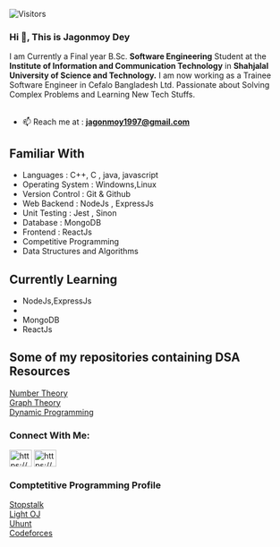 ![Visitors](https://visitor-badge.glitch.me/badge?page_id=jagonmoy)


### Hi 👋, This is **Jagonmoy Dey**
I am Currently a Final year B.Sc. **Software Engineering** Student at the **Institute of Information and Communication Technology** in **Shahjalal University of Science and Technology.** I am now working as a Trainee Software Engineer in Cefalo Bangladesh Ltd.
Passionate about Solving Complex Problems and Learning New Tech Stuffs. <br><br>
- 📫 Reach me at : **jagonmoy1997@gmail.com** <br>

<p/>

## Familiar With 

- Languages :  C++, C , java, javascript 
- Operating System : Windowns,Linux
- Version Control : Git & Github
- Web Backend : NodeJs , ExpressJs
- Unit Testing : Jest , Sinon
- Database : MongoDB 
- Frontend : ReactJs
- Competitive Programming
- Data Structures and Algorithms

## Currently Learning 
- NodeJs,ExpressJs
- 
- MongoDB
- ReactJs

## Some of my repositories containing DSA Resources

[Number Theory](https://github.com/jagonmoy/Number-Theory) <br>
[Graph Theory](https://github.com/jagonmoy/Graph-Theory) <br>
[Dynamic Programming](https://github.com/jagonmoy/Dynamic-Programming) <br>

 
### <h3 align="left"> Connect With Me:</h3>

<a href="https://www.linkedin.com/in/jagonmoy/" target="blank"><img align="center" src="https://cdn.jsdelivr.net/npm/simple-icons@3.0.1/icons/linkedin.svg" alt="https://www.linkedin.com/in/jagonmoy/" height="30" width="40" /></a>
<a href="https://www.facebook.com/jagonmoy/" target="blank"><img align="center" src="https://cdn.jsdelivr.net/npm/simple-icons@3.0.1/icons/facebook.svg" alt="https://www.facebook.com/jagonmoy/" height="30" width="40" /></a>

### <h3 allign = "left" > Comptetitive Programming Profile </h3>
 [Stopstalk](https://www.stopstalk.com/user/profile/jagonmoy) <br>
 [Light OJ](https://lightoj.com/user/jagonmoy)<br>
 [Uhunt](https://uhunt.onlinejudge.org/id/954978)<br>
 [Codeforces](https://codeforces.com/profile/Jagonmoy)<br>

<!--
**jagonmoy/jagonmoy** is a ✨ _special_ ✨ repository because its `README.md` (this file) appears on your GitHub profile.

Here are some ideas to get you started:

- 🔭 I’m currently working on ...
- 🌱 I’m currently learning ...
- 👯 I’m looking to collaborate on ...
- 🤔 I’m looking for help with ...
- 💬 Ask me about ...
...
- 😄 Pronouns: ...
- ⚡ Fun fact: ...
-->
